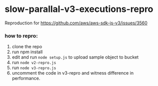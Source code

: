 # slow-parallal-v3-executions-repro
Reproduction for https://github.com/aws/aws-sdk-js-v3/issues/3560

### how to repro:
1. clone the repo
2. run npm install
3. edit and run `node setup.js` to upload sample object to bucket
4. run `node v2-repro.js`
5. run `node v3-repro.js`
6. uncomment the code in v3-repro and witness difference in performance.


